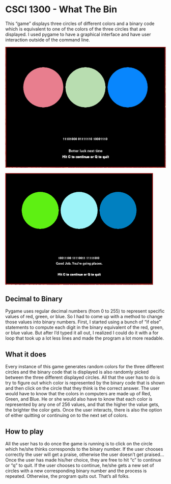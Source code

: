 # CSCI 1300 - What The Bin
This “game” displays three circles of different colors and a binary code which
is equivalent to one of the colors of the three circles that are displayed. I
used pygame to have a graphical interface and have user interaction outside of
the command line.

![alt text](assets/what_the_bin_fail.png "Failed attempt")

![alt text](assets/what_the_bin_success.png "Successful attempt")

## Decimal to Binary
Pygame uses regular decimal numbers (from 0 to 255) to represent specific values
of red, green, or blue. So I had to come up with a method to change those values
into binary numbers. First, I started using a bunch of “if else” statements to
compute each digit in the binary equivalent of the red, green, or blue value.
But after I’d typed it all out, I realized I could do it with a for loop that
took up a lot less lines and made the program a lot more readable.

## What it does
Every instance of this game generates random colors for the three different
circles and the binary code that is displayed is also randomly picked between
the three different displayed circles. All that the user has to do is try to
figure out which color is represented by the binary code that is shown and then
click on the circle that they think is the correct answer. The user would have
to know that the colors in computers are made up of Red, Green, and Blue. He or
she would also have to know that each color is represented by any one of 256
values, and that the higher the value gets, the brighter the color gets. Once
the user interacts, there is also the option of either quitting or continuing on
to the next set of colors.

## How to play
All the user has to do once the game is running is to click on the circle which
he/she thinks corresponds to the binary number. If the user chooses correctly
the user will get a praise, otherwise the user doesn’t get praised... Once the
user has made his/her choice, they are free to hit “c” to continue or “q” to
quit. If the user chooses to continue, he/she gets a new set of circles with a
new corresponding binary number and the process is repeated. Otherwise, the
program quits out. That’s all folks.
